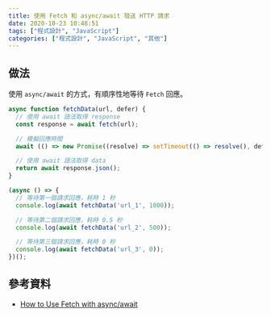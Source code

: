 ```yaml
---
title: 使用 Fetch 和 async/await 發送 HTTP 請求
date: 2020-10-23 10:48:51
tags: ["程式設計", "JavaScript"]
categories: ["程式設計", "JavaScript", "其他"]
---
```


## 做法

使用 `async/await` 的方式，有順序性地等待 `Fetch` 回應。

```js
async function fetchData(url, defer) {
  // 使用 await 語法取得 response
  const response = await fetch(url);

  // 模擬回應時間
  await (() => new Promise((resolve) => setTimeout(() => resolve(), defer)))();

  // 使用 await 語法取得 data
  return await response.json();
}

(async () => {
  // 等待第一個請求回應，耗時 1 秒
  console.log(await fetchData('url_1', 1000));

  // 等待第二個請求回應，耗時 0.5 秒
  console.log(await fetchData('url_2', 500));

  // 等待第三個請求回應，耗時 0 秒
  console.log(await fetchData('url_3', 0));
})();
```

## 參考資料

- [How to Use Fetch with async/await](https://dmitripavlutin.com/javascript-fetch-async-await/)
